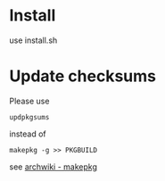 # Install
use install.sh

# Update checksums
Please use
```console
updpkgsums
```

instead of
```console
makepkg -g >> PKGBUILD
```
see [archwiki - makepkg](https://wiki.archlinux.org/index.php/Makepkg#Generate_new_checksums)
